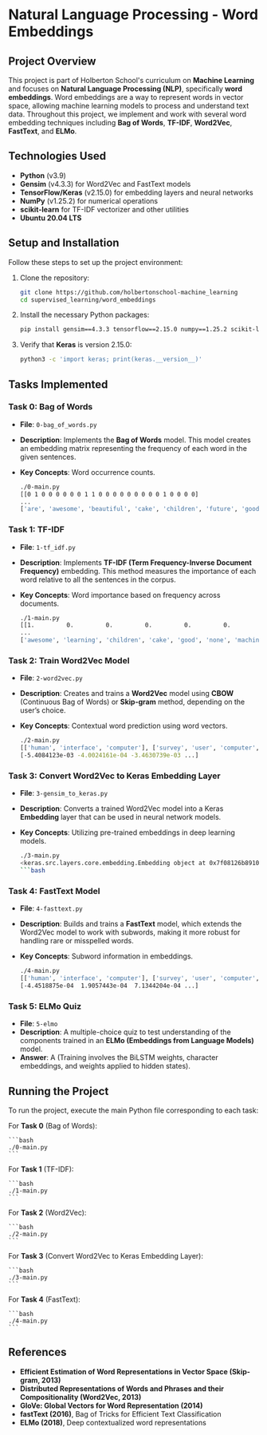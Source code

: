 # Natural Language Processing - Word Embeddings

## Project Overview

This project is part of Holberton School's curriculum on **Machine Learning** and focuses on **Natural Language Processing (NLP)**, specifically **word embeddings**. Word embeddings are a way to represent words in vector space, allowing machine learning models to process and understand text data. Throughout this project, we implement and work with several word embedding techniques including **Bag of Words**, **TF-IDF**, **Word2Vec**, **FastText**, and **ELMo**.

## Technologies Used

- **Python** (v3.9)
- **Gensim** (v4.3.3) for Word2Vec and FastText models
- **TensorFlow/Keras** (v2.15.0) for embedding layers and neural networks
- **NumPy** (v1.25.2) for numerical operations
- **scikit-learn** for TF-IDF vectorizer and other utilities
- **Ubuntu 20.04 LTS**

## Setup and Installation

Follow these steps to set up the project environment:

1. Clone the repository:
    ```bash
    git clone https://github.com/holbertonschool-machine_learning
    cd supervised_learning/word_embeddings
    ```

2. Install the necessary Python packages:
    ```bash
    pip install gensim==4.3.3 tensorflow==2.15.0 numpy==1.25.2 scikit-learn
    ```

3. Verify that **Keras** is version 2.15.0:
    ```bash
    python3 -c 'import keras; print(keras.__version__)'
    ```

## Tasks Implemented

### Task 0: Bag of Words

- **File**: `0-bag_of_words.py`
- **Description**: Implements the **Bag of Words** model. This model creates an embedding matrix representing the frequency of each word in the given sentences.
- **Key Concepts**: Word occurrence counts.

    ```bash
    ./0-main.py
    [[0 1 0 0 0 0 0 0 1 1 0 0 0 0 0 0 0 0 0 1 0 0 0 0]
    ...
    ['are', 'awesome', 'beautiful', 'cake', 'children', 'future', 'good', 'grandchildren', 'holberton', 'is', 'learning', 'life', 'machine', 'nlp', 'no', 'not', 'one', 'our', 'said', 'school', 'that', 'the', 'very', 'was']
    ```

### Task 1: TF-IDF

- **File**: `1-tf_idf.py`
- **Description**: Implements **TF-IDF (Term Frequency-Inverse Document Frequency)** embedding. This method measures the importance of each word relative to all the sentences in the corpus.
- **Key Concepts**: Word importance based on frequency across documents.

    ```bash
    ./1-main.py
    [[1.         0.         0.         0.         0.         0.        ]
    ...
    ['awesome', 'learning', 'children', 'cake', 'good', 'none', 'machine']
    ```

### Task 2: Train Word2Vec Model

- **File**: `2-word2vec.py`
- **Description**: Creates and trains a **Word2Vec** model using **CBOW** (Continuous Bag of Words) or **Skip-gram** method, depending on the user’s choice.
- **Key Concepts**: Contextual word prediction using word vectors.

    ```bash
    ./2-main.py
    [['human', 'interface', 'computer'], ['survey', 'user', 'computer', 'system', 'response', 'time']]
    [-5.4084123e-03 -4.0024161e-04 -3.4630739e-03 ...]
    ```

### Task 3: Convert Word2Vec to Keras Embedding Layer

- **File**: `3-gensim_to_keras.py`
- **Description**: Converts a trained Word2Vec model into a Keras **Embedding** layer that can be used in neural network models.
- **Key Concepts**: Utilizing pre-trained embeddings in deep learning models.

    ```bash
    ./3-main.py
    <keras.src.layers.core.embedding.Embedding object at 0x7f08126b8910>
    ```bash

### Task 4: FastText Model

- **File**: `4-fasttext.py`
- **Description**: Builds and trains a **FastText** model, which extends the Word2Vec model to work with subwords, making it more robust for handling rare or misspelled words.
- **Key Concepts**: Subword information in embeddings.

    ```bash
    ./4-main.py
    [['human', 'interface', 'computer'], ['survey', 'user', 'computer', 'system', 'response', 'time']]
    [-4.4518875e-04  1.9057443e-04  7.1344204e-04 ...]
    ```

### Task 5: ELMo Quiz

- **File**: `5-elmo`
- **Description**: A multiple-choice quiz to test understanding of the components trained in an **ELMo (Embeddings from Language Models)** model.
- **Answer**: A (Training involves the BiLSTM weights, character embeddings, and weights applied to hidden states).

## Running the Project

To run the project, execute the main Python file corresponding to each task:

For **Task 0** (Bag of Words):

    ```bash
    ./0-main.py
    ```

For **Task 1** (TF-IDF):

    ```bash
    ./1-main.py
    ```

For **Task 2** (Word2Vec):

    ```bash
    ./2-main.py
    ```

For **Task 3** (Convert Word2Vec to Keras Embedding Layer):

    ```bash
    ./3-main.py
    ```

For **Task 4** (FastText):

    ```bash
    ./4-main.py
    ```

## References

- **Efficient Estimation of Word Representations in Vector Space (Skip-gram, 2013)**
- **Distributed Representations of Words and Phrases and their Compositionality (Word2Vec, 2013)**
- **GloVe: Global Vectors for Word Representation (2014)**
- **fastText (2016)**, Bag of Tricks for Efficient Text Classification
- **ELMo (2018)**, Deep contextualized word representations
